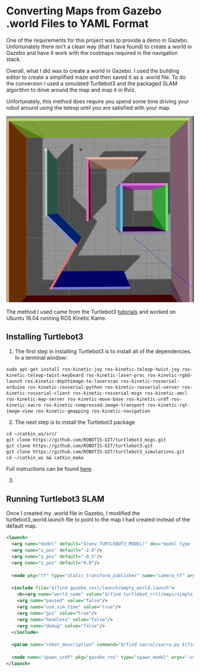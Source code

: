 # Converting Maps from Gazebo .world Files to YAML Format
One of the requirements for this project was to provide a demo in Gazebo. Unfortunately there isn't a clean way (that I have found) to create a world in Gazebo and have it work with the costmaps required in the navigation stack.

Overall, what I did was to create a world in Gazebo. I used the building editor to create a simplified maze and then saved it as a .world file. To do the conversion I used a simulated Turtlebot3 and the packaged SLAM algorithm to drive around the map and map it in Rviz.

Unfortunately, this method does require you spend some time driving your robot around using the teleop until you are satisfied with your map.

![alt tag](images/simple_maze_gazebo.png "Gazebo Simple Maze world")

The method I used came from the Turtlebot3 [tutorials](http://turtlebot3.readthedocs.io/en/latest/index.html) and worked on Ubuntu 16.04 running ROS Kinetic Kame.

## Installing Turtlebot3
1. The first step in installing Turtlebot3 is to install all of the dependencies. In a terminal window:
```
sudo apt-get install ros-kinetic-joy ros-kinetic-teleop-twist-joy ros-kinetic-teleop-twist-keyboard ros-kinetic-laser-proc ros-kinetic-rgbd-launch ros-kinetic-depthimage-to-laserscan ros-kinetic-rosserial-arduino ros-kinetic-rosserial-python ros-kinetic-rosserial-server ros-kinetic-rosserial-client ros-kinetic-rosserial-msgs ros-kinetic-amcl ros-kinetic-map-server ros-kinetic-move-base ros-kinetic-urdf ros-kinetic-xacro ros-kinetic-compressed-image-transport ros-kinetic-rqt-image-view ros-kinetic-gmapping ros-kinetic-navigation
```

2. The next step is to install the Turtlebot3 package
```
cd ~/catkin_ws/src/
git clone https://github.com/ROBOTIS-GIT/turtlebot3_msgs.git
git clone https://github.com/ROBOTIS-GIT/turtlebot3.git
git clone https://github.com/ROBOTIS-GIT/turtlebot3_simulations.git
cd ~/catkin_ws && catkin_make
```

Full instructions can be found [here](http://turtlebot3.robotis.com/en/latest/pc_software.html#install-dependent-packages).

3. 

## Running Turtlebot3 SLAM
Once I created my .world file in Gazebo, I modified the turtlebot3_world.launch file to point to the map I had created instead of the default map.

```xml
<launch>
  <arg name="model" default="$(env TURTLEBOT3_MODEL)" doc="model type [burger, waffle]"/>
  <arg name="x_pos" default="-2.0"/>
  <arg name="y_pos" default="-0.5"/>
  <arg name="z_pos" default="0.0"/>

  <node pkg="tf" type="static_transform_publisher" name="camera_tf" args="-1.95 -0.55 2.0 -1.58 0 -1.58 /odom /camera_link 100"/>

  <include file="$(find gazebo_ros)/launch/empty_world.launch">
    <b><arg name="world_name" value="$(find turtlebot_rrt)/maps/simple_maze.world"/></b>
    <arg name="paused" value="false"/>
    <arg name="use_sim_time" value="true"/>
    <arg name="gui" value="true"/>
    <arg name="headless" value="false"/>
    <arg name="debug" value="false"/>
  </include>

  <param name="robot_description" command="$(find xacro)/xacro.py $(find turtlebot3_description)/urdf/turtlebot3_$(arg model).urdf.xacro" />

  <node name="spawn_urdf" pkg="gazebo_ros" type="spawn_model" args="-urdf -model turtlebot3_burger -x $(arg x_pos) -y $(arg y_pos) -z $(arg z_pos) -param robot_description" />
</launch>
```

